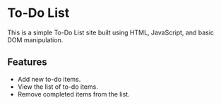 # To-Do List
This is a simple To-Do List site built using HTML, JavaScript, and basic DOM manipulation.

## Features

- Add new to-do items.
- View the list of to-do items.
- Remove completed items from the list.
